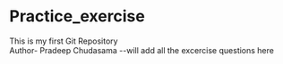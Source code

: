 # Practice_exercise
This is my first Git Repository
<br>Author- Pradeep Chudasama
--will add all the excercise questions here
